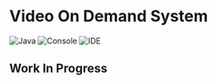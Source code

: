 # Video On Demand System

![Java](https://img.shields.io/badge/termium%2017-black?style=for-the-badge&logo=openjdk)
![Console](https://img.shields.io/badge/console-black?style=for-the-badge&logo=windowsterminal)
![IDE](https://img.shields.io/badge/intellij%20Idea-black?style=for-the-badge&logo=intellijidea)

## Work In Progress